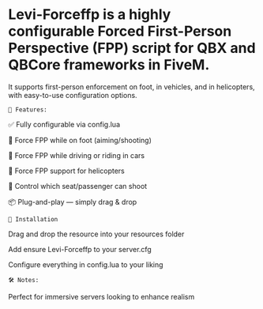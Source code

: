# Levi-Forceffp is a highly configurable Forced First-Person Perspective (FPP) script for QBX and QBCore frameworks in FiveM.

It supports first-person enforcement on foot, in vehicles, and in helicopters, with easy-to-use configuration options.

```🔧 Features:```

✅ Fully configurable via config.lua

🚶 Force FPP while on foot (aiming/shooting)

🚗 Force FPP while driving or riding in cars

🚁 Force FPP support for helicopters

👥 Control which seat/passenger can shoot

📦 Plug-and-play — simply drag & drop


```📁 Installation```

Drag and drop the resource into your resources folder

Add ensure Levi-Forceffp to your server.cfg

Configure everything in config.lua to your liking


```🛠️ Notes:```

Perfect for immersive servers looking to enhance realism


